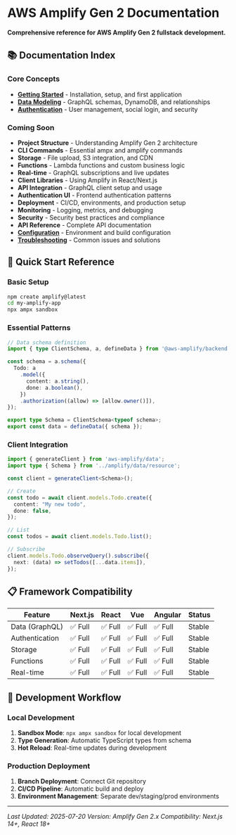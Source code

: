 # AWS Amplify Gen 2 Documentation

**Comprehensive reference for AWS Amplify Gen 2 fullstack development.**

## 📚 Documentation Index

### Core Concepts
- **[Getting Started](./getting-started.md)** - Installation, setup, and first application
- **[Data Modeling](./data-modeling.md)** - GraphQL schemas, DynamoDB, and relationships
- **[Authentication](./authentication.md)** - User management, social login, and security

### Coming Soon
- **Project Structure** - Understanding Amplify Gen 2 architecture
- **CLI Commands** - Essential ampx and amplify commands
- **Storage** - File upload, S3 integration, and CDN
- **Functions** - Lambda functions and custom business logic
- **Real-time** - GraphQL subscriptions and live updates
- **Client Libraries** - Using Amplify in React/Next.js
- **API Integration** - GraphQL client setup and usage
- **Authentication UI** - Frontend authentication patterns
- **Deployment** - CI/CD, environments, and production setup
- **Monitoring** - Logging, metrics, and debugging
- **Security** - Security best practices and compliance
- **API Reference** - Complete API documentation
- **[Configuration](./configuration.md)** - Environment and build configuration
- **[Troubleshooting](./troubleshooting.md)** - Common issues and solutions

## 🚀 Quick Start Reference

### Basic Setup
```bash
npm create amplify@latest
cd my-amplify-app
npx ampx sandbox
```

### Essential Patterns
```typescript
// Data schema definition
import { type ClientSchema, a, defineData } from '@aws-amplify/backend';

const schema = a.schema({
  Todo: a
    .model({
      content: a.string(),
      done: a.boolean(),
    })
    .authorization((allow) => [allow.owner()]),
});

export type Schema = ClientSchema<typeof schema>;
export const data = defineData({ schema });
```

### Client Integration
```typescript
import { generateClient } from 'aws-amplify/data';
import type { Schema } from '../amplify/data/resource';

const client = generateClient<Schema>();

// Create
const todo = await client.models.Todo.create({
  content: "My new todo",
  done: false,
});

// List
const todos = await client.models.Todo.list();

// Subscribe
client.models.Todo.observeQuery().subscribe({
  next: (data) => setTodos([...data.items]),
});
```

## 📋 Framework Compatibility

| Feature | Next.js | React | Vue | Angular | Status |
|---------|---------|-------|-----|---------|--------|
| Data (GraphQL) | ✅ Full | ✅ Full | ✅ Full | ✅ Full | Stable |
| Authentication | ✅ Full | ✅ Full | ✅ Full | ✅ Full | Stable |
| Storage | ✅ Full | ✅ Full | ✅ Full | ✅ Full | Stable |
| Functions | ✅ Full | ✅ Full | ✅ Full | ✅ Full | Stable |
| Real-time | ✅ Full | ✅ Full | ✅ Full | ✅ Full | Stable |

## 🔧 Development Workflow

### Local Development
1. **Sandbox Mode**: `npx ampx sandbox` for local development
2. **Type Generation**: Automatic TypeScript types from schema
3. **Hot Reload**: Real-time updates during development

### Production Deployment
1. **Branch Deployment**: Connect Git repository
2. **CI/CD Pipeline**: Automatic build and deploy
3. **Environment Management**: Separate dev/staging/prod environments

---

*Last Updated: 2025-07-20*
*Version: Amplify Gen 2.x*
*Compatibility: Next.js 14+, React 18+*